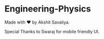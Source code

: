 # Engineering-Physics

Made with ❤️ by Akshit Savaliya.

Special Thanks to Swaraj for mobile friendly UI.
